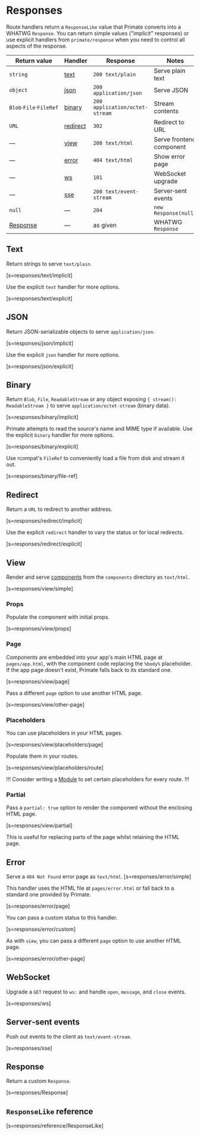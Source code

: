 # Responses
Route handlers return a `ResponseLike` value that Primate converts into a
WHATWG `Response`. You can return simple values ("implicit" responses) or use
explicit handlers from `primate/response` when you need to control all
aspects of the response.

|Return value|Handler|Response|Notes|
|-|-|-|-|
|`string`|[text](#text)|`200 text/plain`|Serve plain text|
|`object`|[json](#text)|`200 application/json`|Serve JSON|
|`Blob`·`File`·`FileRef`|[binary](#binary)|`200 application/octet-stream`|Stream contents|
|`URL`|[redirect](#redirect)|`302`|Redirect to URL|
|—|[view](#view)|`200 text/html`|Serve frontend component|
|—|[error](#error)|`404 text/html`|Show error page|
|—|[ws](#websocket)|`101`|WebSocket upgrade|
|—|[sse](#server-sent-events)|`200 text/event-stream`|Server‑sent events|
|`null`|—|`204`|`new Response(null)`|
|[Response](#response)|—|as given|WHATWG `Response`|

## Text
Return strings to serve `text/plain`.

[s=responses/text/implicit]

Use the explicit `text` handler for more options.

[s=responses/text/explicit]

## JSON
Return JSON-serializable objects to serve `application/json`.

[s=responses/json/implicit]

Use the explicit `json` handler for more options.

[s=responses/json/explicit]

## Binary

Return `Blob`, `File`, `ReadableStream` or any object exposing `{ stream():
ReadableStream }` to serve `application/octet-stream` (binary data).

[s=responses/binary/implicit]

Primate attempts to read the source's name and MIME type if available. Use the
explicit `binary` handler for more options.

[s=responses/binary/explicit]

Use rcompat's `FileRef` to conveniently load a file from disk and stream it out.

[s=responses/binary/file-ref]

## Redirect
Return a `URL` to redirect to another address.

[s=responses/redirect/implicit]

Use the explicit `redirect` handler to vary the status or for local redirects.

[s=responses/redirect/explicit]

## View
Render and serve [components](/components) from the `components` directory as
`text/html`.

[s=responses/view/simple]

### Props
Populate the component with initial props.

[s=responses/view/props]

### Page
Components are embedded into your app's main HTML page at `pages/app.html`,
with the component code replacing the `%body%` placeholder. If the app page
doesn't exist, Primate falls back to its standard one.

[s=responses/view/page]

Pass a different `page` option to use another HTML page.

[s=responses/view/other-page]

### Placeholders
You can use placeholders in your HTML pages.

[s=responses/view/placeholders/page]

Populate them in your routes.

[s=responses/view/placeholders/route]

!!!
Consider writing a [Module](/modules) to set certain placeholders for every
route.
!!!

### Partial
Pass a `partial: true` option to render the component without the enclosing
HTML page.

[s=responses/view/partial]

This is useful for replacing parts of the page whilst retaining the HTML page.

## Error
Serve a `404 Not Found` error page as `text/html`.
[s=responses/error/simple]

This handler uses the HTML file at `pages/error.html` or fall back to a standard
one provided by Primate.

[s=responses/error/page]

You can pass a custom status to this handler.

[s=responses/error/custom]

As with `view`, you can pass a different `page` option to use another HTML page.

[s=responses/error/other-page]

## WebSocket

Upgrade a `GET` request to `ws:` and handle `open`, `message`, and `close`
events.

[s=responses/ws]

## Server‑sent events

Push out events to the client as `text/event-stream`.

[s=responses/sse]

## Response

Return a custom `Response`.

[s=responses/Response]

## `ResponseLike` reference

[s=responses/reference/ResponseLike]
